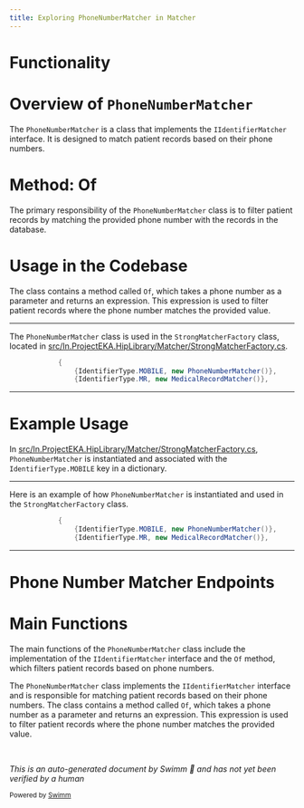 ```yaml
---
title: Exploring PhoneNumberMatcher in Matcher
---
```

# Functionality

# Overview of <SwmToken path="src/In.ProjectEKA.HipLibrary/Matcher/StrongMatcherFactory.cs" pos="15:9:9" line-data="                {IdentifierType.MOBILE, new PhoneNumberMatcher()},">`PhoneNumberMatcher`</SwmToken>

The <SwmToken path="src/In.ProjectEKA.HipLibrary/Matcher/StrongMatcherFactory.cs" pos="15:9:9" line-data="                {IdentifierType.MOBILE, new PhoneNumberMatcher()},">`PhoneNumberMatcher`</SwmToken> is a class that implements the <SwmToken path="src/In.ProjectEKA.HipLibrary/Matcher/StrongMatcherFactory.cs" pos="12:12:12" line-data="        private static readonly Dictionary&lt;IdentifierType, IIdentifierMatcher&gt; Matchers =">`IIdentifierMatcher`</SwmToken> interface. It is designed to match patient records based on their phone numbers.

# Method: Of

The primary responsibility of the <SwmToken path="src/In.ProjectEKA.HipLibrary/Matcher/StrongMatcherFactory.cs" pos="15:9:9" line-data="                {IdentifierType.MOBILE, new PhoneNumberMatcher()},">`PhoneNumberMatcher`</SwmToken> class is to filter patient records by matching the provided phone number with the records in the database.

# Usage in the Codebase

The class contains a method called <SwmToken path="src/In.ProjectEKA.HipLibrary/Matcher/StrongMatcherFactory.cs" pos="28:10:10" line-data="                .Map(matcher =&gt; matcher.Of(identifier.Value))">`Of`</SwmToken>, which takes a phone number as a parameter and returns an expression. This expression is used to filter patient records where the phone number matches the provided value.

<SwmSnippet path="/src/In.ProjectEKA.HipLibrary/Matcher/StrongMatcherFactory.cs" line="14">

---

The <SwmToken path="src/In.ProjectEKA.HipLibrary/Matcher/StrongMatcherFactory.cs" pos="15:9:9" line-data="                {IdentifierType.MOBILE, new PhoneNumberMatcher()},">`PhoneNumberMatcher`</SwmToken> class is used in the <SwmToken path="src/In.ProjectEKA.HipLibrary/Matcher/StrongMatcherFactory.cs" pos="10:5:5" line-data="    public class StrongMatcherFactory">`StrongMatcherFactory`</SwmToken> class, located in <SwmPath>[src/In.ProjectEKA.HipLibrary/Matcher/StrongMatcherFactory.cs](src/In.ProjectEKA.HipLibrary/Matcher/StrongMatcherFactory.cs)</SwmPath>.

```c#
            {
                {IdentifierType.MOBILE, new PhoneNumberMatcher()},
                {IdentifierType.MR, new MedicalRecordMatcher()},
```

---

</SwmSnippet>

# Example Usage

In <SwmPath>[src/In.ProjectEKA.HipLibrary/Matcher/StrongMatcherFactory.cs](src/In.ProjectEKA.HipLibrary/Matcher/StrongMatcherFactory.cs)</SwmPath>, <SwmToken path="src/In.ProjectEKA.HipLibrary/Matcher/StrongMatcherFactory.cs" pos="15:9:9" line-data="                {IdentifierType.MOBILE, new PhoneNumberMatcher()},">`PhoneNumberMatcher`</SwmToken> is instantiated and associated with the <SwmToken path="src/In.ProjectEKA.HipLibrary/Matcher/StrongMatcherFactory.cs" pos="15:2:4" line-data="                {IdentifierType.MOBILE, new PhoneNumberMatcher()},">`IdentifierType.MOBILE`</SwmToken> key in a dictionary.

<SwmSnippet path="/src/In.ProjectEKA.HipLibrary/Matcher/StrongMatcherFactory.cs" line="14">

---

Here is an example of how <SwmToken path="src/In.ProjectEKA.HipLibrary/Matcher/StrongMatcherFactory.cs" pos="15:9:9" line-data="                {IdentifierType.MOBILE, new PhoneNumberMatcher()},">`PhoneNumberMatcher`</SwmToken> is instantiated and used in the <SwmToken path="src/In.ProjectEKA.HipLibrary/Matcher/StrongMatcherFactory.cs" pos="10:5:5" line-data="    public class StrongMatcherFactory">`StrongMatcherFactory`</SwmToken> class.

```c#
            {
                {IdentifierType.MOBILE, new PhoneNumberMatcher()},
                {IdentifierType.MR, new MedicalRecordMatcher()},
```

---

</SwmSnippet>

# Phone Number Matcher Endpoints

# Main Functions

The main functions of the <SwmToken path="src/In.ProjectEKA.HipLibrary/Matcher/StrongMatcherFactory.cs" pos="15:9:9" line-data="                {IdentifierType.MOBILE, new PhoneNumberMatcher()},">`PhoneNumberMatcher`</SwmToken> class include the implementation of the <SwmToken path="src/In.ProjectEKA.HipLibrary/Matcher/StrongMatcherFactory.cs" pos="12:12:12" line-data="        private static readonly Dictionary&lt;IdentifierType, IIdentifierMatcher&gt; Matchers =">`IIdentifierMatcher`</SwmToken> interface and the <SwmToken path="src/In.ProjectEKA.HipLibrary/Matcher/StrongMatcherFactory.cs" pos="28:10:10" line-data="                .Map(matcher =&gt; matcher.Of(identifier.Value))">`Of`</SwmToken> method, which filters patient records based on phone numbers.

The <SwmToken path="src/In.ProjectEKA.HipLibrary/Matcher/StrongMatcherFactory.cs" pos="15:9:9" line-data="                {IdentifierType.MOBILE, new PhoneNumberMatcher()},">`PhoneNumberMatcher`</SwmToken> class implements the <SwmToken path="src/In.ProjectEKA.HipLibrary/Matcher/StrongMatcherFactory.cs" pos="12:12:12" line-data="        private static readonly Dictionary&lt;IdentifierType, IIdentifierMatcher&gt; Matchers =">`IIdentifierMatcher`</SwmToken> interface and is responsible for matching patient records based on their phone numbers. The class contains a method called <SwmToken path="src/In.ProjectEKA.HipLibrary/Matcher/StrongMatcherFactory.cs" pos="28:10:10" line-data="                .Map(matcher =&gt; matcher.Of(identifier.Value))">`Of`</SwmToken>, which takes a phone number as a parameter and returns an expression. This expression is used to filter patient records where the phone number matches the provided value.

&nbsp;

*This is an auto-generated document by Swimm 🌊 and has not yet been verified by a human*

<SwmMeta version="3.0.0" repo-id="Z2l0aHViJTNBJTNBaGlwLXNlcnZpY2UlM0ElM0FTd2ltbS1EZW1v" repo-name="hip-service"><sup>Powered by [Swimm](/)</sup></SwmMeta>
